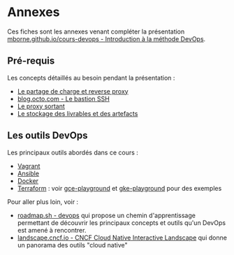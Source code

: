 # Annexes

Ces fiches sont les annexes venant compléter la présentation <a href="../#2">mborne.github.io/cours-devops - Introduction à la méthode DevOps</a>.

## Pré-requis

Les concepts détaillés au besoin pendant la présentation :

* [Le partage de charge et reverse proxy](lb-rp.md)
* [blog.octo.com - Le bastion SSH](https://blog.octo.com/le-bastion-ssh/)
* [Le proxy sortant](proxy-sortant/index.md)
* [Le stockage des livrables et des artefacts](stockage-artefact.md)

## Les outils DevOps

Les principaux outils abordés dans ce cours :

* [Vagrant](vagrant/index.md)
* [Ansible](ansible.md)
* [Docker](docker/index.md)
* [Terraform](https://www.terraform.io/) : voir [gce-playground](https://github.com/mborne/gce-playground) et [gke-playground](https://github.com/mborne/gke-playground) pour des exemples

Pour aller plus loin, voir :

* [roadmap.sh - devops](https://roadmap.sh/devops) qui propose un chemin d'apprentissage permettant de découvrir les principaux concepts et outils qu'un DevOps est amené à rencontrer.
* [landscape.cncf.io - CNCF Cloud Native Interactive Landscape](https://landscape.cncf.io/) qui donne un panorama des outils "cloud native"
